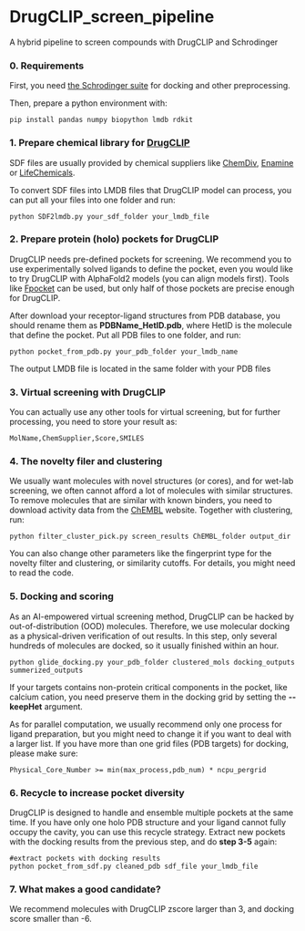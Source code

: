 # DrugCLIP_screen_pipeline
A hybrid pipeline to screen compounds with DrugCLIP and Schrodinger

### 0. Requirements
First, you need [the Schrodinger suite](https://newsite.schrodinger.com/) for docking and other preprocessing.

Then, prepare a python environment with:

```
pip install pandas numpy biopython lmdb rdkit
```

### 1. Prepare chemical library for [DrugCLIP](https://openreview.net/forum?id=lAbCgNcxm7&referrer=%5Bthe%20profile%20of%20Yanyan%20Lan%5D(%2Fprofile%3Fid%3D~Yanyan_Lan2))

SDF files are usually provided by chemical suppliers like [ChemDiv](https://www.chemdiv.com/catalog/diversity-libraries/), [Enamine](https://enamine.net/compound-libraries/diversity-libraries) or [LifeChemicals](https://lifechemicals.com/screening-libraries/pre-plated-diversity-sets).

To convert SDF files into LMDB files that DrugCLIP model can process, you can put all your files into one folder and run:
```
python SDF2lmdb.py your_sdf_folder your_lmdb_file
```

### 2. Prepare protein (holo) pockets for DrugCLIP

DrugCLIP needs pre-defined pockets for screening. We recommend you to use experimentally solved ligands to define the pocket, even you would like to try DrugCLIP with AlphaFold2 models (you can align models first). Tools like [Fpocket](https://github.com/Discngine/fpocket) can be used, but only half of those pockets are precise enough for DrugCLIP.

After download your receptor-ligand structures from PDB database, you should rename them as **PDBName_HetID.pdb**, where HetID is the molecule that define the pocket. Put all PDB files to one folder, and run:

```
python pocket_from_pdb.py your_pdb_folder your_lmdb_name
```

The output LMDB file is located in the same folder with your PDB files

### 3. Virtual screening with DrugCLIP

You can actually use any other tools for virtual screening, but for further processing, you need to store your result as:

```
MolName,ChemSupplier,Score,SMILES
```

### 4. The novelty filer and clustering

We usually want molecules with novel structures (or cores), and for wet-lab screening, we often cannot afford a lot of molecules with similar structures. To remove molecules that are similar with known binders, you need to download activity data from the [ChEMBL](https://www.ebi.ac.uk/chembl/) website. Together with clustering, run:

```
python filter_cluster_pick.py screen_results ChEMBL_folder output_dir
```

You can also change other parameters like the fingerprint type for the novelty filter and clustering, or similarity cutoffs. For details, you might need to read the code.

### 5. Docking and scoring

As an AI-empowered virtual screening method, DrugCLIP can be hacked by out-of-distribution (OOD) molecules. Therefore, we use molecular docking as a physical-driven verification of out results. In this step, only several hundreds of molecules are docked, so it usually finished within an hour.

```
python glide_docking.py your_pdb_folder clustered_mols docking_outputs summerized_outputs
```

If your targets contains non-protein critical components in the pocket, like calcium cation, you need preserve them in the docking grid by setting the **--keepHet** argument.

As for parallel computation, we usually recommend only one process for ligand preparation, but you might need to change it if you want to deal with a larger list. If you have more than one grid files (PDB targets) for docking, please make sure:

```
Physical_Core_Number >= min(max_process,pdb_num) * ncpu_pergrid
```

### 6. Recycle to increase pocket diversity

DrugCLIP is designed to handle and ensemble multiple pockets at the same time. If you have only one holo PDB structure and your ligand cannot fully occupy the cavity, you can use this recycle strategy. Extract new pockets with the docking results from the previous step, and do **step 3-5** again:

```
#extract pockets with docking results
python pocket_from_sdf.py cleaned_pdb sdf_file your_lmdb_file
```

### 7. What makes a good candidate?

We recommend molecules with DrugCLIP zscore larger than 3, and docking score smaller than -6.
